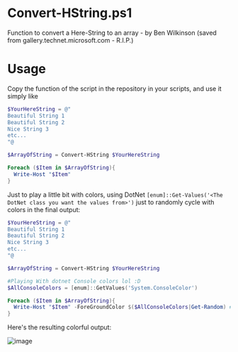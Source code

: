 # Convert-HString.ps1

Function to convert a Here-String to an array - by Ben Wilkinson (saved from gallery.technet.microsoft.com - R.I.P.)

# Usage

Copy the function of the script in the repository in your scripts, and use it simply like

```powershell
$YourHereString = @"
Beautiful String 1
Beautiful String 2
Nice String 3
etc...
"@

$ArrayOfString = Convert-HString $YourHereString

Foreach ($Item in $ArrayOfString){
  Write-Host "$Item"
}
```

Just to play a little bit with colors, using DotNet ```[enum]::Get-Values('<The DotNet class you want the values from>')``` just to randomly cycle with colors in the final output:

```powershell
$YourHereString = @"
Beautiful String 1
Beautiful String 2
Nice String 3
etc...
"@

$ArrayOfString = Convert-HString $YourHereString

#Playing With dotnet Console colors lol :D
$AllConsoleColors = [enum]::GetValues('System.ConsoleColor')

Foreach ($Item in $ArrayOfString){
  Write-Host "$Item" -ForeGroundColor $($AllConsoleColors|Get-Random) # <-- I just put all console colors in an array $AllConsoleColors, and piped to "Get-Random" to get a random value among colors :-)
}
```

Here's the resulting colorful output:

![image](https://user-images.githubusercontent.com/33433229/126730502-5a716531-586f-49b2-9bb1-00b1b56848af.png)

